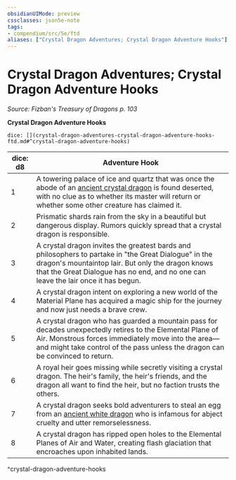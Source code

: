 ```yaml
---
obsidianUIMode: preview
cssclasses: json5e-note
tags:
- compendium/src/5e/ftd
aliases: ["Crystal Dragon Adventures; Crystal Dragon Adventure Hooks"]
---
```

# Crystal Dragon Adventures; Crystal Dragon Adventure Hooks
*Source: Fizban's Treasury of Dragons p. 103* 

**Crystal Dragon Adventure Hooks**

`dice: [](crystal-dragon-adventures-crystal-dragon-adventure-hooks-ftd.md#^crystal-dragon-adventure-hooks)`

| dice: d8 | Adventure Hook |
|----------|----------------|
| 1 | A towering palace of ice and quartz that was once the abode of an [ancient crystal dragon](/Systems/5e/bestiary/dragon/ancient-crystal-dragon-ftd.md) is found deserted, with no clue as to whether its master will return or whether some other creature has claimed it. |
| 2 | Prismatic shards rain from the sky in a beautiful but dangerous display. Rumors quickly spread that a crystal dragon is responsible. |
| 3 | A crystal dragon invites the greatest bards and philosophers to partake in "the Great Dialogue" in the dragon's mountaintop lair. But only the dragon knows that the Great Dialogue has no end, and no one can leave the lair once it has begun. |
| 4 | A crystal dragon intent on exploring a new world of the Material Plane has acquired a magic ship for the journey and now just needs a brave crew. |
| 5 | A crystal dragon who has guarded a mountain pass for decades unexpectedly retires to the Elemental Plane of Air. Monstrous forces immediately move into the area—and might take control of the pass unless the dragon can be convinced to return. |
| 6 | A royal heir goes missing while secretly visiting a crystal dragon. The heir's family, the heir's friends, and the dragon all want to find the heir, but no faction trusts the others. |
| 7 | A crystal dragon seeks bold adventurers to steal an egg from an [ancient white dragon](/Systems/5e/bestiary/dragon/ancient-white-dragon.md) who is infamous for abject cruelty and utter remorselessness. |
| 8 | A crystal dragon has ripped open holes to the Elemental Planes of Air and Water, creating flash glaciation that encroaches upon inhabited lands. |
^crystal-dragon-adventure-hooks